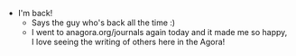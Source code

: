 - I'm back!
  - Says the guy who's back all the time :)
  - I went to anagora.org/journals again today and it made me so happy, I love seeing the writing of others here in the Agora!
